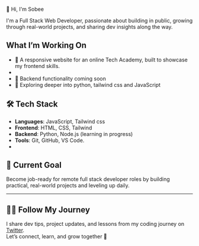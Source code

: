 👋 Hi, I'm Sobee

I'm a Full Stack Web Developer, passionate about building in public, growing through real-world projects, and sharing dev insights along the way.



## What I’m Working On

- 🎯 A responsive website for an online Tech Academy, built to showcase my frontend skills.
- 
- 🔨 Backend functionality coming soon
- 🧠 Exploring deeper into python, tailwind css and JavaScript 


## 🛠 Tech Stack

- **Languages**: JavaScript, Tailwind css
- **Frontend**: HTML, CSS, Tailwind 
- **Backend**: Python, Node.js (learning in progress)
- **Tools**: Git, GitHub, VS Code.
- 

## 🧩 Current Goal

Become job-ready for remote full stack developer roles by building practical, real-world projects and leveling up daily.

---

## ✍🏽 Follow My Journey

I share dev tips, project updates, and lessons from my coding journey on [Twitter](https://x.com/Sobee_dev).  
Let’s connect, learn, and grow together 💬

